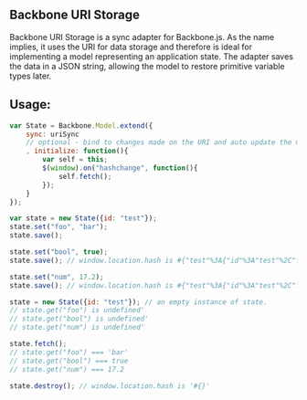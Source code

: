Backbone URI Storage
----------
Backbone URI Storage is a sync adapter for Backbone.js.
As the name implies, it uses the URI for data storage and therefore is ideal for implementing a model representing an application state.
The adapter saves the data in a JSON string, allowing the model to restore primitive variable types later.

Usage:
-------
``` javascript
var State = Backbone.Model.extend({
    sync: uriSync
    // optional - bind to changes made on the URI and auto update the model
    , initialize: function(){
        var self = this;
        $(window).on("hashchange", function(){
            self.fetch();
        });
    }
});

var state = new State({id: "test"});
state.set("foo", "bar");
state.save();

state.set("bool", true);
state.save(); // window.location.hash is #{"test"%3A{"id"%3A"test"%2C"foo"%3A"bar"%2C"bool"%3Atrue}}

state.set("num", 17.2);
state.save(); // window.location.hash is #{"test"%3A{"id"%3A"test"%2C"foo"%3A"bar"%2C"bool"%3Atrue%2C"num"%3A17.2}}

state = new State({id: "test"}); // an empty instance of state.
// state.get("foo") is undefined'
// state.get("bool") is undefined'
// state.get("num") is undefined'

state.fetch();
// state.get("foo") === 'bar'
// state.get("bool") === true 
// state.get("num") === 17.2

state.destroy(); // window.location.hash is '#{}'
```
